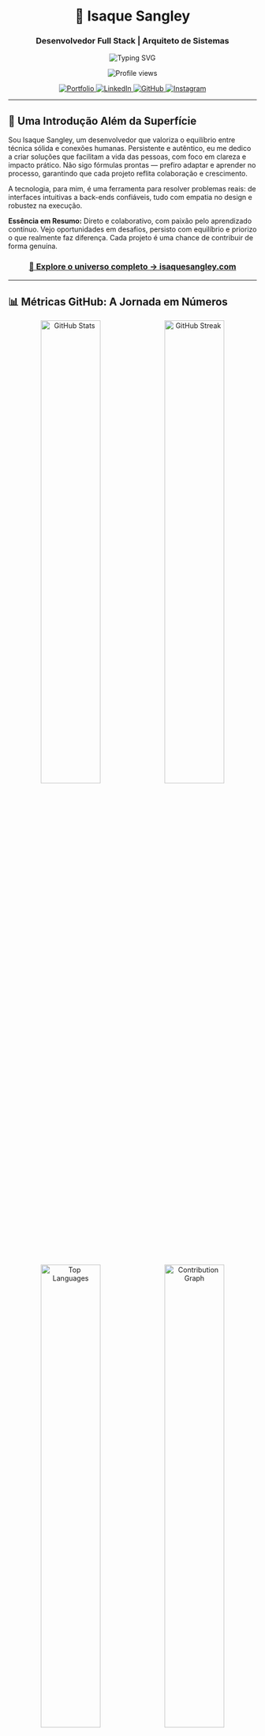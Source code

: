 <div align="center">

# 🌌 Isaque Sangley

### Desenvolvedor Full Stack | Arquiteto de Sistemas

<img src="https://readme-typing-svg.herokuapp.com?font=Fira+Code&weight=600&size=28&duration=3000&pause=1000&color=FFFFFF&center=true&vCenter=true&random=false&width=600&lines=Transformando+Ideias+em+Realidade;Clean+Code+%7C+Solid+Principles;10%2B+Anos+de+Experi%C3%AAncia;Arquitetura+que+Respira" alt="Typing SVG" />

<p align="center">
  <img src="https://komarev.com/ghpvc/?username=Isaque-Sangley&color=000000&style=for-the-badge&label=VISITANTES+DO+PERFIL" alt="Profile views" />
</p>

<p align="center">
  <a href="https://isaquesangley.com" target="_blank">
    <img src="https://img.shields.io/badge/🌐_Portfolio-000000?style=for-the-badge&logoColor=white" alt="Portfolio"/>
  </a>
  <a href="https://www.linkedin.com/in/isaque-sangley-6a1044217" target="_blank">
    <img src="https://img.shields.io/badge/LinkedIn-0077B5?style=for-the-badge&logo=linkedin&logoColor=white" alt="LinkedIn"/>
  </a>
  <a href="https://github.com/Isaque-Sangley" target="_blank">
    <img src="https://img.shields.io/badge/GitHub-100000?style=for-the-badge&logo=github&logoColor=white" alt="GitHub"/>
  </a>
  <a href="https://www.instagram.com/isaquesangley/" target="_blank">
    <img src="https://img.shields.io/badge/Instagram-E4405F?style=for-the-badge&logo=instagram&logoColor=white" alt="Instagram"/>
  </a>
</p>

---

</div>

## 🎯 Uma Introdução Além da Superfície

Sou Isaque Sangley, um desenvolvedor que valoriza o equilíbrio entre técnica sólida e conexões humanas. Persistente e autêntico, eu me dedico a criar soluções que facilitam a vida das pessoas, com foco em clareza e impacto prático. Não sigo fórmulas prontas — prefiro adaptar e aprender no processo, garantindo que cada projeto reflita colaboração e crescimento.

A tecnologia, para mim, é uma ferramenta para resolver problemas reais: de interfaces intuitivas a back-ends confiáveis, tudo com empatia no design e robustez na execução.

**Essência em Resumo:** Direto e colaborativo, com paixão pelo aprendizado contínuo. Vejo oportunidades em desafios, persisto com equilíbrio e priorizo o que realmente faz diferença. Cada projeto é uma chance de contribuir de forma genuína.

<div align="center">

### [🚀 Explore o universo completo → isaquesangley.com](https://isaquesangley.com)

</div>

---

## 📊 Métricas GitHub: A Jornada em Números

<div align="center">

<img width="49%" src="https://github-readme-stats.vercel.app/api?username=Isaque-Sangley&show_icons=true&theme=dark&hide_border=true&bg_color=0D1117&title_color=FFFFFF&icon_color=FFFFFF&text_color=C9D1D9&count_private=true&include_all_commits=true" alt="GitHub Stats" />
<img width="49%" src="https://github-readme-streak-stats.herokuapp.com/?user=Isaque-Sangley&theme=dark&hide_border=true&background=0D1117&stroke=FFFFFF&ring=FFFFFF&fire=FFFFFF&currStreakLabel=FFFFFF" alt="GitHub Streak" />

</div>

<div align="center">

<img width="49%" src="https://github-readme-stats.vercel.app/api/top-langs/?username=Isaque-Sangley&layout=compact&theme=dark&hide_border=true&bg_color=0D1117&title_color=FFFFFF&text_color=C9D1D9&langs_count=8" alt="Top Languages" />
<img width="49%" src="https://github-readme-activity-graph.vercel.app/graph?username=Isaque-Sangley&theme=react-dark&hide_border=true&bg_color=0D1117&color=FFFFFF&line=FFFFFF&point=FFFFFF&area=true&area_color=FFFFFF" alt="Contribution Graph" />

</div>

<div align="center">

### 🏆 Troféus GitHub

<img src="https://github-profile-trophy.vercel.app/?username=Isaque-Sangley&theme=onestar&no-frame=true&no-bg=true&row=1&column=7&margin-w=15&margin-h=15" alt="GitHub Trophies" />

</div>

---

## 🌟 Trajetória: De Faíscas a Sistemas Vivos

Não comecei como lenda da programação, mas como um explorador incansável do "como". Minha evolução é um fluxo orgânico, marcado por curiosidade voraz e iterações constantes.

<table>
  <tr>
    <th>Fase</th>
    <th>Pivô</th>
    <th>Essência</th>
  </tr>
  <tr>
    <td><strong>2011</strong></td>
    <td>🔥 A Centelha Inicial</td>
    <td>Desmontando mundos mecânicos para desvendar segredos. A sede por criação digital nasceu ali, em meio a circuitos e perguntas sem fim.</td>
  </tr>
  <tr>
    <td><strong>2014</strong></td>
    <td>💻 Primeiros Pulsos</td>
    <td>O êxtase do "Hello World" — bugs como lições, comandos como magia. O que era brincadeira virou obsessão produtiva.</td>
  </tr>
  <tr>
    <td><strong>2021</strong></td>
    <td>🚀 Ascensão Escalonada</td>
    <td>De protótipos solitários a ecossistemas em produção. Deploys noturnos, escalas reais: o vício de ver ideias ganharem asas.</td>
  </tr>
  <tr>
    <td><strong>2025</strong></td>
    <td>🌌 Horizonte Aberto</td>
    <td>Evoluindo em um ciclo virtuoso de quebra e reconstrução. O amanhã? Mais afiado, mais profundo. A paixão? Intacta e amplificada.</td>
  </tr>
</table>

---

## 💎 Filosofia de Criação: Elegância no Caos

Transformar abstrações em realidades funcionais não é tarefa para máquinas frias. Exige visão estratégica, intuição afiada e um compromisso feroz com o **Clean Code** — o alicerce de tudo que arquiteto.

Clean Code não é dogma; é disciplina viva. Adoto SOLID para coesão modular, DRY para eficiência sem repetição, KISS para simplicidade que escala. Cada função narra uma história legível; cada classe, um módulo autônomo e testável. Resultado? Sistemas que respiram: fáceis de manter, auditáveis e colaborativos. Não codifico para o agora — construo legados que resistem ao tempo, onde depuração vira deleite e refatoração, refinamento.

Agora, o arsenal técnico: Foco nas linguagens que moldam meu dia a dia. Sem métricas vazias — só ferramentas afiadas, separadas por domínio para precisão cirúrgica.

---

## 🎨 Arsenal Tecnológico: Domínios de Maestria

### 🖥️ Domínio Front-End: Interfaces que Respiram Vida

Onde o usuário encontra não pixels, mas portais intuitivos e imersivos.

| Linguagem/Ferramenta | Ícone Visual |  
|----------------------|--------------|  
| JavaScript | ![JavaScript](https://img.shields.io/badge/JavaScript-F7DF1E?style=for-the-badge&logo=javascript&logoColor=black) |  
| TypeScript | ![TypeScript](https://img.shields.io/badge/TypeScript-007ACC?style=for-the-badge&logo=typescript&logoColor=white) |  
| HTML5 | ![HTML5](https://img.shields.io/badge/HTML5-E34F26?style=for-the-badge&logo=html5&logoColor=white) |  
| CSS3 | ![CSS3](https://img.shields.io/badge/CSS3-1572B6?style=for-the-badge&logo=css3&logoColor=white) |  
| React | ![React](https://img.shields.io/badge/React-20232A?style=for-the-badge&logo=react&logoColor=61DAFB) |  
| Next.js | ![Next.js](https://img.shields.io/badge/Next.js-000000?style=for-the-badge&logo=next.js&logoColor=white) |  

### ⚙️ Domínio Back-End: Lógica que Sustenta o Invisível

O núcleo pulsante: escalável, seguro e invisivelmente poderoso.

| Linguagem/Ferramenta | Ícone Visual |  
|----------------------|--------------|  
| Node.js | ![Node.js](https://img.shields.io/badge/Node.js-43853D?style=for-the-badge&logo=node.js&logoColor=white) |  
| Python | ![Python](https://img.shields.io/badge/Python-3776AB?style=for-the-badge&logo=python&logoColor=white) |  
| Java | ![Java](https://img.shields.io/badge/Java-ED8B00?style=for-the-badge&logo=java&logoColor=white) |  
| Rust | ![Rust](https://img.shields.io/badge/Rust-000000?style=for-the-badge&logo=rust&logoColor=white) |  
| C# | ![C#](https://img.shields.io/badge/C%23-239120?style=for-the-badge&logo=c-sharp&logoColor=white) |  
| PHP | ![PHP](https://img.shields.io/badge/PHP-777BB4?style=for-the-badge&logo=php&logoColor=white) |  

### 🗄️ Domínio Banco de Dados: Persistência que Memória o Fluxo

Onde dados ganham eternidade: estruturas que capturam narrativas em tempo real, com queries afiadas e escalabilidade inabalável.

| Linguagem/Ferramenta | Ícone Visual |  
|----------------------|--------------|  
| PostgreSQL | ![PostgreSQL](https://img.shields.io/badge/PostgreSQL-316192?style=for-the-badge&logo=postgresql&logoColor=white) |  
| MySQL | ![MySQL](https://img.shields.io/badge/MySQL-00000F?style=for-the-badge&logo=mysql&logoColor=white) |  
| SQLite | ![SQLite](https://img.shields.io/badge/SQLite-07405E?style=for-the-badge&logo=sqlite&logoColor=white) |  
| MongoDB | ![MongoDB](https://img.shields.io/badge/MongoDB-4EA94B?style=for-the-badge&logo=mongodb&logoColor=white) |  
| Redis | ![Redis](https://img.shields.io/badge/Redis-DC382D?style=for-the-badge&logo=redis&logoColor=white) |  
| Firebase | ![Firebase](https://img.shields.io/badge/Firebase-FFCA28?style=for-the-badge&logo=firebase&logoColor=black) |  
| Supabase | ![Supabase](https://img.shields.io/badge/Supabase-3ECF8E?style=for-the-badge&logo=supabase&logoColor=white) |  
| DynamoDB | ![DynamoDB](https://img.shields.io/badge/DynamoDB-4053D3?style=for-the-badge&logo=amazondynamodb&logoColor=white) |  

### 📱 Domínio Mobile: Aplicativos que Pulsam na Palma da Mão

Experiências nativas e híbridas que transcendem telas, conectando mundos móveis com fluidez e notificações que capturam atenção.

| Linguagem/Ferramenta | Ícone Visual |  
|----------------------|--------------|  
| React Native | ![React Native](https://img.shields.io/badge/React_Native-20232A?style=for-the-badge&logo=react&logoColor=61DAFB) |  
| Expo | ![Expo](https://img.shields.io/badge/Expo-000000?style=for-the-badge&logo=expo&logoColor=white) |  
| Java (Android) | ![Java](https://img.shields.io/badge/Java-ED8B00?style=for-the-badge&logo=java&logoColor=white) |  
| Firebase | ![Firebase](https://img.shields.io/badge/Firebase-FFCA28?style=for-the-badge&logo=firebase&logoColor=black) |  
| Push Notifications | ![Push Notifications](https://img.shields.io/badge/Push_Notifications-FF6B6B?style=for-the-badge&logo=bell&logoColor=white) |  
| Deep Linking | ![Deep Linking](https://img.shields.io/badge/Deep_Linking-4A90E2?style=for-the-badge&logo=link&logoColor=white) |  
| App Store Connect | ![App Store](https://img.shields.io/badge/App_Store-007AFF?style=for-the-badge&logo=app-store&logoColor=white) |  
| Google Play Console | ![Google Play](https://img.shields.io/badge/Google_Play-00C853?style=for-the-badge&logo=google-play&logoColor=white) |  

### ☁️ Domínio DevOps: Orquestração que Acelera o Infinito

Infraestruturas que fluem como código: de containers a clouds, pipelines que deployam sonhos com zero downtime e segurança em camadas.

| Linguagem/Ferramenta | Ícone Visual |  
|----------------------|--------------|  
| Docker | ![Docker](https://img.shields.io/badge/Docker-2496ED?style=for-the-badge&logo=docker&logoColor=white) |  
| Docker Compose | ![Docker Compose](https://img.shields.io/badge/Docker_Compose-2496ED?style=for-the-badge&logo=docker&logoColor=white) |  
| Kubernetes | ![Kubernetes](https://img.shields.io/badge/Kubernetes-326CE5?style=for-the-badge&logo=kubernetes&logoColor=white) |  
| AWS | ![AWS](https://img.shields.io/badge/AWS-232F3E?style=for-the-badge&logo=amazon-aws&logoColor=white) |  
| GCP | ![GCP](https://img.shields.io/badge/Google_Cloud-4285F4?style=for-the-badge&logo=google-cloud&logoColor=white) |  
| DigitalOcean | ![DigitalOcean](https://img.shields.io/badge/DigitalOcean-0080FF?style=for-the-badge&logo=digitalocean&logoColor=white) |  
| Render | ![Render](https://img.shields.io/badge/Render-46E3B7?style=for-the-badge&logo=render&logoColor=white) |  
| Vercel | ![Vercel](https://img.shields.io/badge/Vercel-000000?style=for-the-badge&logo=vercel&logoColor=white) |  
| GitHub Actions | ![GitHub Actions](https://img.shields.io/badge/GitHub_Actions-2088FF?style=for-the-badge&logo=github-actions&logoColor=white) |  
| GitLab CI | ![GitLab CI](https://img.shields.io/badge/GitLab_CI-FCA121?style=for-the-badge&logo=gitlab&logoColor=white) |  
| NGINX | ![NGINX](https://img.shields.io/badge/NGINX-009C4A?style=for-the-badge&logo=nginx&logoColor=white) |  
| Apache | ![Apache](https://img.shields.io/badge/Apache-D22128?style=for-the-badge&logo=apache&logoColor=white) |  
| Cloudflare | ![Cloudflare](https://img.shields.io/badge/Cloudflare-0A2540?style=for-the-badge&logo=cloudflare&logoColor=white) |  

**Âmbito Ampliado:** Segurança via OAuth2 e criptografia robusta; Toques de AI com PyTorch para predições que antecipam necessidades. Tudo ancorado em Agile e TDD, garantindo clean code em escala.

---

## O Invisível que Define o Extraordinário  
```javascript
function codificar() {
  return sintaxe.compilar();  // Automatizável, previsível
}
// Qualquer framework replica isso
// Mas o pulo do gato? Está fora das chaves.
```
O verdadeiro ofício reside nas sombras: **Vislumbre Estratégico** para antecipar curvas, **Contexto Profundo** para alinhar com o humano, **Medição de Ecos** para quantificar valor real, **Julgamentos Informados** para navegar ambiguidades, **Direção Coletiva** para elevar equipes.  

Evoluo de codificador tático a visionário sistêmico. De implementador a orquestrador. De tecnicista a resolvedor de enigmas.  

**Sintaxe serve. Transformação prevalece.**  

---

## Conexão: Forjando o Próximo Horizonte  
**Status Operacional:** Aberto a colaborações inovadoras • Feedback em até 24h • Totalmente remoto.  

Foco: Desafios que esticam limites, estruturas que desafiam convenções, squads que aceleram coletivamente.  

**Canais Diretos:**  
- 💼 LinkedIn: [isaque-sangley-6a1044217](https://www.linkedin.com/in/isaque-sangley-6a1044217) — Onde compartilho experiências profissionais e conexões no mundo do desenvolvimento.  
- 🐙 GitHub: [@Isaque-Sangley](https://github.com/Isaque-Sangley) — Meu playground de commits e caos controlado.  
- 📸 Instagram: [isaquesangley](https://www.instagram.com/isaquesangley/) — Ah, e por falar em equilíbrio... lá eu posto fotos do dia a dia, como um café da manhã simples ou uma caminhada rápida, e o que eu curto fora do código — tipo ler um bom livro ou curtir um som no fone. Se rolar, me segue pra ver o lado mais leve? 😊  

[Inicie o Diálogo → isaquesangley.com](https://isaquesangley.com)  

---

## Análise de Perfil: Dados que Revelam a Alma  

| Indicador | Nível | Insight |  
|-----------|-------|---------|  
| Experiência em Código | 10+ Anos | Ciclo contínuo de maestria |  
| Arsenal Linguístico | 15+ Ferramentas | Selecionadas por impacto, não volume |  
| Capacidade Paralela | 3-5 Iniciativas | Equilíbrio otimizado para profundidade |  
| Pico Criativo | 2:00 AM | Onde o silêncio amplifica genialidade |  
| Ciclo de Resposta | Máx. 24h | Eficiência sem sacrificar qualidade |  

**Traços Nucleares:**  
- **Reflexão Intensa:** Analiso camadas antes do salto.  
- **Aceleração Focada:** Velocidade máxima em território conhecido.  
- **Resiliência Variável:** Paciência forjada no fogo dos problemas.  
- **Cronotipo Noturno:** Florescimento pós-crepúsculo.  

**Afirmações Centrais:** Evolução perene. Abordagem singular. Progresso inexorável. Compromisso inabalável.  

**Persistiu até Aqui?** Excelente. Compartilhamos o apreço pelo genuíno — e isso pavimenta parcerias memoráveis.  

---

## Assinatura: Raiz e Asas  
**Base Geográfica:** Teresina, PI, Brasil • UTC-3  

**Oportunidades:** Receptivo a ventures (Remoto • Dedicação Integral • Projetos Pontuais)  

© 2025 Isaque Sangley. Direitos Integralmente Reservados.  
*Forjado em persistência e visão descompromissada.*

<div align="center">
<img src="https://capsule-render.vercel.app/api?type=waving&color=000000&height=100&section=footer" width="100%"/>
</div>
